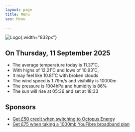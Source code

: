 ```yaml
---
layout: page
title: Menu
seo: Menu

---
```


![Logo](/images/logo.jpg){:width="832px"}

<!-- weather_marker starts -->
## On Thursday, 11 September 2025

- The average temperature today is 11.37˚C,
- With highs of 12.21˚C and lows of 10.93˚C,
- It may feel like 10.81˚C with broken clouds
- The wind speed is 1.79m/s and visibility is 10000m
- The pressure is 1004hPa and humidity is 86%
- The sun will rise at 05:36 and set at 18:33

<!-- weather_marker ends -->

## Sponsors

- [Get £50 credit when switching to Octopus Energy](https://bit.ly/3oD1nnS)
- [Get £75 when taking a 1000mb YouFibre broadband plan](https://aklam.io/91zWhU?)
